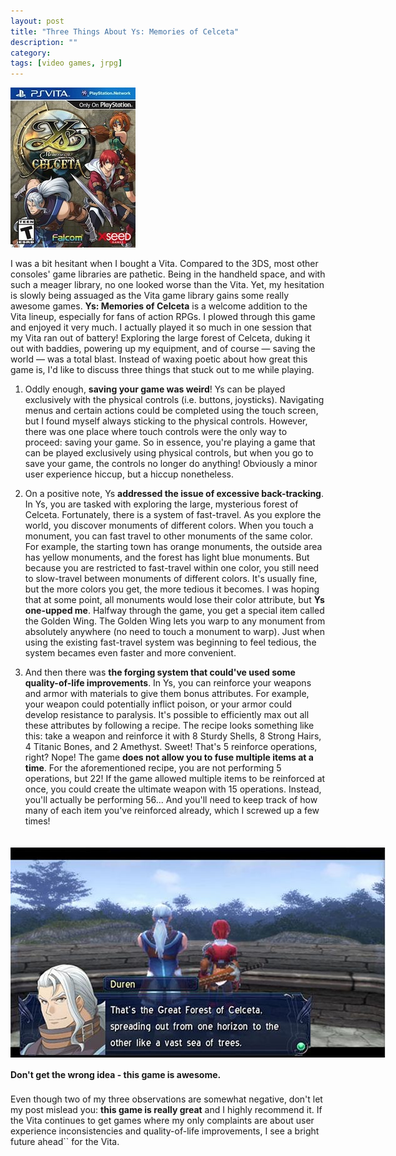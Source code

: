 ```yaml
---
layout: post
title: "Three Things About Ys: Memories of Celceta"
description: ""
category: 
tags: [video games, jrpg]
---
```


<div class="float-image-right">	
  	<img class="rounded-corners" style="border: 0px;" src="/assets/images/posts/2014-02-04/ys-cover.jpg" alt="Ys: Memories of Celceta"/> 
  	<p>I was a bit hesitant when I bought a Vita. Compared to the 3DS, most other consoles' game libraries are pathetic. Being in the handheld space, and with such a meager library, no one looked worse than the Vita. Yet, my hesitation is slowly being assuaged as the Vita game library gains some really awesome games. <strong>Ys: Memories of Celceta</strong> is a welcome addition to the Vita lineup, especially for fans of action RPGs. I plowed through this game and enjoyed it very much. I actually played it so much in one session that my Vita ran out of battery! Exploring the large forest of Celceta, duking it out with baddies, powering up my equipment, and of course &mdash; saving the world &mdash; was a total blast. Instead of waxing poetic about how great this game is, I'd like to discuss three things that stuck out to me while playing.</p>
</div>

<!--break-->

1. Oddly enough, **saving your game was weird**! Ys can be played exclusively with the physical controls (i.e. buttons, joysticks). Navigating menus and certain actions could be completed using the touch screen, but I found myself always sticking to the physical controls. However, there was one place where touch controls were the only way to proceed: saving your game. So in essence, you're playing a game that can be played exclusively using physical controls, but when you go to save your game, the controls no longer do anything! Obviously a minor user experience hiccup, but a hiccup nonetheless.

1. On a positive note, Ys **addressed the issue of excessive back-tracking**. In Ys, you are tasked with exploring the large, mysterious forest of Celceta. Fortunately, there is a system of fast-travel. As you explore the world, you discover monuments of different colors. When you touch a monument, you can fast travel to other monuments of the same color. For example, the starting town has orange monuments, the outside area has yellow monuments, and the forest has light blue monuments. But because you are restricted to fast-travel within one color, you still need to slow-travel between monuments of different colors. It's usually fine, but the more colors you get, the more tedious it becomes. I was hoping that at some point, all monuments would lose their color attribute, but **Ys one-upped me**. Halfway through the game, you get a special item called the Golden Wing. The Golden Wing lets you warp to any monument from absolutely anywhere (no need to touch a monument to warp). Just when using the existing fast-travel system was beginning to feel tedious, the system becames even faster and more convenient.

1. And then there was **the forging system that could've used some quality-of-life improvements**. In Ys, you can reinforce your weapons and armor with materials to give them bonus attributes. For example, your weapon could potentially inflict poison, or your armor could develop resistance to paralysis. It's possible to efficiently max out all these attributes by following a recipe. The recipe looks something like this: take a weapon and reinforce it with 8 Sturdy Shells, 8 Strong Hairs, 4 Titanic Bones, and 2 Amethyst. Sweet! That's 5 reinforce operations, right? Nope! The game **does not allow you to fuse multiple items at a time**. For the aforementioned recipe, you are not performing 5 operations, but 22! If the game allowed multiple items to be reinforced at once, you could create the ultimate weapon with 15 operations. Instead, you'll actually be performing 56... And you'll need to keep track of how many of each item you've reinforced already, which I screwed up a few times! 

<div>
	<img class="rounded-corners" style="max-width: 600px; border: 0px; margin-top: 20px; margin-bottom: 0px;" src="/assets/images/posts/2014-02-04/ys-forest.jpg"/>
	<p class="caption-text" style="line-height: 1.5em; margin-bottom: 20px;"><strong>Don't get the wrong idea - this game is awesome.</strong></p>
</div>

Even though two of my three observations are somewhat negative, don't let my post mislead you: **this game is really great** and I highly recommend it. If the Vita continues to get games where my only complaints are about user experience inconsistencies and quality-of-life improvements, I see a bright future ahead`` for the Vita.
